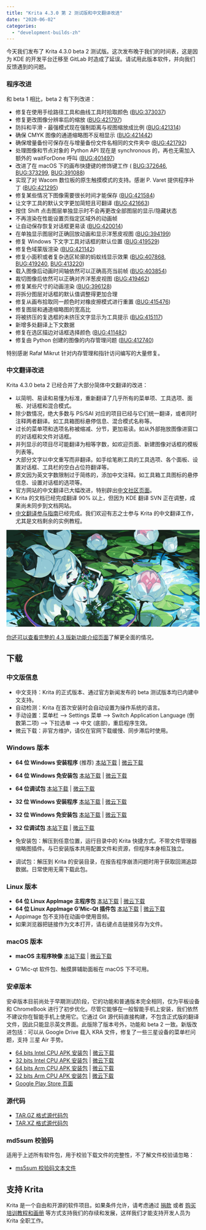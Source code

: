 ```yaml
---
title: "Krita 4.3.0 第 2 测试版和中文翻译改进"
date: "2020-06-02"
categories: 
  - "development-builds-zh"
---
```


今天我们发布了 Krita 4.3.0 beta 2 测试版。这次发布晚于我们的时间表，这是因为 KDE 的开发平台迁移至 GitLab 时造成了延误。请试用此版本软件，并向我们反馈遇到的问题。

### 程序改进

和 beta 1 相比，beta 2 有下列改进：

- 修复在使用手绘路径工具和曲线工具时拾取颜色 ([BUG:373037](https://bugs.kde.org/show_bug.cgi?id=373037))
- 修复更改图像分辨率后的缩放 ([BUG:421797](https://bugs.kde.org/show_bug.cgi?id=421797))
- 防抖和平滑 - 最强模式现在强制距离与视图缩放成比例 ([BUG:421314](https://bugs.kde.org/show_bug.cgi?id=421314))
- 确保 CMYK 图像的通道缩略图不反相显示 ([BUG:421442](https://bugs.kde.org/show_bug.cgi?id=421442))
- 确保增量备份可保存在与增量备份文件名相同的文件夹中 ([BUG:421792](https://bugs.kde.org/show_bug.cgi?id=421792))
- 处理图像和节点对象的 Python API 现在是 synchronous 的，再也无需加入额外的 waitForDone 呼叫 ([BUG:401497](https://bugs.kde.org/show_bug.cgi?id=401497))
- 改进了在 macOS 下的画布快捷键的修饰键工作 ( [BUG:372646](https://bugs.kde.org/show_bug.cgi?id=372646), [BUG:373299](https://bugs.kde.org/show_bug.cgi?id=373299), [BUG:391088](https://bugs.kde.org/show_bug.cgi?id=391088))
- 实现了对 Wacom 数位板的原生触摸模式的支持。感谢 P. Varet 提供程序补丁 ([BUG:421295](https://bugs.kde.org/show_bug.cgi?id=4221295))
- 修复某些情况下图像需要很长时间才能保存 ([BUG:421584](https://bugs.kde.org/show_bug.cgi?id=421584))
- 让文字工具的默认文字更加简短且可翻译 ([BUG:421663](https://bugs.kde.org/show_bug.cgi?id=421663))
- 按住 Shift 点击图层单独显示时不会再更改全部图层的显示/隐藏状态
- 不再渲染在性能设置页指定区域外的动画帧
- 让自动保存恢复对话框更易读 ([BUG:420014](https://bugs.kde.org/show_bug.cgi?id=420014))
- 在单独显示图层时正确回放动画和显示洋葱皮视图 ([BUG:394199](https://bugs.kde.org/show_bug.cgi?id=394199))
- 修复 Windows 下文字工具对话框的默认位置 ([BUG:419529](https://bugs.kde.org/show_bug.cgi?id=419529))
- 修复色域蒙版渲染 ([BUG:421142](https://bugs.kde.org/show_bug.cgi?id=421142))
- 修复小面积或者复杂选区轮廓的蚂蚁线显示效果 ([BUG:407868](https://bugs.kde.org/show_bug.cgi?id=407868), [BUG:419240](https://bugs.kde.org/show_bug.cgi?id=419240), [BUG:413220](https://bugs.kde.org/show_bug.cgi?id=413220))
- 载入图像后动画时间轴依然可以正确高亮当前帧 ([BUG:403854](https://bugs.kde.org/show_bug.cgi?id=403854))
- 裁切图像后依然可以正确对齐洋葱皮视图 ([BUG:419462](https://bugs.kde.org/show_bug.cgi?id=419462))
- 修复某些尺寸的动画渲染 ([BUG:396128](https://bugs.kde.org/show_bug.cgi?id=396128))
- 将拆分图层对话框的默认值调整得更加合理
- 修复从画布拾取同一颜色时对橡皮擦模式进行重置 ([BUG:415476](https://bugs.kde.org/show_bug.cgi?id=415476))
- 修复图层和通道缩略图的宽高比
- 将被挤压的复选框的未挤压文字显示为工具提示 ([BUG:415117](https://bugs.kde.org/show_bug.cgi?id=415117))
- 新增多处翻译上下文数据
- 修复在选区描边对话框选择颜色 ([BUG:411482](https://bugs.kde.org/show_bug.cgi?id=411482))
- 修复由 Python 创建的图像的内存管理问题 ([BUG:412740](https://bugs.kde.org/show_bug.cgi?id=412740))

特别感谢 Rafał Mikrut 针对内存管理和指针访问编写的大量修复。

### 中文翻译改进

Krita 4.3.0 beta 2 已经合并了大部分简体中文翻译的改进：

- 以简明、易读和易懂为标准，重新翻译了几乎所有的菜单项、工具选项、面板、对话框和混合模式。
- 除少数情况，绝大多数与 PS/SAI 对应的项目已经与它们统一翻译，或者同时注释两者翻译。如工具箱图标悬停信息、混合模式名称等。
- 过长的菜单项和选项名称被缩减、分节，更加易读。如从外部拖放图像进窗口的对话框和文件对话框。
- 并列显示的项目尽可能翻译为相等字数，如欢迎页面、新建图像对话框的模板列表等。
- 大部分文字以中文重写而非翻译。如手绘笔刷工具的工具选项、各个面板、设置对话框、工具栏的空白占位符翻译等。
- 原文因为英文字数限制过于简练的，添加中文注释。如工具箱工具图标的悬停信息、设置对话框的选项等。
- 官方网站的中文翻译已大幅改进，特别辟出[中文社区页面](https://krita.org/zh/get-involved-zh/overview-zh/)。
- Krita 的文档已经完成翻译 90% 以上，但因为 KDE 翻译 SVN 正在调整，成果尚未同步到文档网站。
- [中文翻译参与指南](https://krita.org/zh/get-involved-zh/krita-chinese-translation/)已经完成。我们欢迎有志之士参与 Krita 的中文翻译工作，尤其是文档剩余的实例教程。

[![Kiki among the waterlilies](images/kiki_4.3.3_sm-1024x512.png)](https://krita.org/wp-content/uploads/2020/05/kiki_4.3.3_sm.png)

[你还可以查看完整的 4.3 版新功能介绍页面](https://krita.org/en/krita-4-3-release-notes/)了解更全面的情况。

## 下载

### 中文版信息

- 中文支持：Krita 的正式版本、通过官方新闻发布的 beta 测试版本均已内建中文支持。
- 自动检测：Krita 在首次安装时会自动设置为操作系统的语言。
- 手动设置：菜单栏 --> Settings 菜单 --> Switch Application Language (倒数第二项) --> 下拉选单 --> 中文 (底部)，重启程序生效。
- 微云下载：非官方维护，请仅在官网下载缓慢、同步滞后时使用。

### Windows 版本

- **64 位 Windows 安装程序** (推荐) [本站下载](https://download.kde.org/unstable/krita/4.3.0-beta2/krita-x64-4.3.0-beta2-setup.exe) | [微云下载](https://share.weiyun.com/60HLzj6I)
- **64 位 Windows 免安装包** [本站下载](https://download.kde.org/unstable/krita/4.3.0-beta2/krita-x64-4.3.0-beta2.zip) | [微云下载](https://share.weiyun.com/60HLzj6I)
- **64 位调试包** [本站下载](https://download.kde.org/unstable/krita/4.3.0-beta2/krita-x64-4.3.0-beta2-dbg.zip) | [微云下载](https://share.weiyun.com/60HLzj6I)

- **32 位 Windows 安装程序** [本站下载](https://download.kde.org/unstable/krita/4.3.0-beta2/krita-x86-4.3.0-beta2-setup.exe) | [微云下载](https://share.weiyun.com/Otvc2tpi)
- **32 位 Windows 免安装包** [本站下载](https://download.kde.org/unstable/krita/4.3.0-beta2/krita-x86-4.3.0-beta2.zip) | [微云下载](https://share.weiyun.com/Otvc2tpi)
- **32 位调试包** [本站下载](https://download.kde.org/unstable/krita/4.3.0-beta2/krita-x86-4.3.0-beta2-dbg.zip) | [微云下载](https://share.weiyun.com/Otvc2tpi)

- 免安装包：解压到任意位置，运行目录中的 Krita 快捷方式。不带文件管理器缩略图插件。与已安装版本共用配置文件和资源，但程序本身相互独立。
- 调试包：解压到 Krita 的安装目录，在报告程序崩溃问题时用于获取回溯追踪数据。日常使用无需下载此包。

### Linux 版本

- **64 位 Linux AppImage 主程序包** [本站下载](https://download.kde.org/unstable/krita/4.3.0-beta2/krita-4.3.0-beta2-x86_64.appimage) | [微云下载](https://share.weiyun.com/C0gZ6joR)
- **64 位 Linux AppImage G'Mic-Qt 插件包** [本站下载](https://download.kde.org/unstable/krita/4.3.0-beta2/gmic_krita_qt-x86_64.appimage) | [微云下载](https://share.weiyun.com/C0gZ6joR)
- Appimage 包不支持在动画中使用音频。
- 如果浏览器把链接作为文本打开，请右键点击链接另存为文件。

### macOS 版本

- **macOS 主程序映像** [本站下载](https://download.kde.org/unstable/krita/4.3.0-beta2/krita-4.3.0-beta2.dmg) | [微云下载](https://share.weiyun.com/gVg0CI53)

- G'Mic-qt 软件包、触摸屏辅助面板在 macOS 下不可用。

### 安卓版本

安卓版本目前尚处于早期测试阶段，它的功能和普通版本完全相同，仅为平板设备和 ChromeBook 进行了初步优化。尽管它能够在一般智能手机上安装，我们依然不建议你在智能手机上使用它。它通过 Git 源代码直接构建，不包含正式版的翻译文件，因此只能显示英文界面。此版除了版本号外，功能和 beta 2 一致。新版改进包括：可以从 Google Drive 载入 KRA 文件，修复了一些三星设备的菜单栏问题，支持 三星 Air 手势。

- [64 bits Intel CPU APK 安装包](https://download.kde.org/unstable/krita/4.3.0-beta2/krita-x86_64-signed.apk) | [微云下载](https://share.weiyun.com/tEkbnO1K)
- [32 bits Intel CPU APK 安装包](https://download.kde.org/unstable/krita/4.3.0-beta2/krita-x86-signed.apk) | [微云下载](https://share.weiyun.com/tEkbnO1K)
- [64 bits Arm CPU APK 安装包](https://download.kde.org/unstable/krita/4.3.0-beta2/krita-arm64-signed.apk) | [微云下载](https://share.weiyun.com/tEkbnO1K)
- [32 bits Arm CPU APK 安装包](https://download.kde.org/unstable/krita/4.3.0-beta2/krita-arm32-signed.apk) | [微云下载](https://share.weiyun.com/tEkbnO1K)
- [Google Play Store 页面](https://play.google.com/store/apps/details?id=org.krita)

### 源代码

- [TAR.GZ 格式源代码包](https://download.kde.org/unstable/krita/4.3.0-beta2/krita-4.3.0-beta2.tar.gz)
- [TAR.XZ 格式源代码包](https://download.kde.org/unstable/krita/4.3.0-beta2/krita-4.3.0-beta2.tar.xz)

### md5sum 校验码

适用于上述所有软件包，用于校验下载文件的完整性，不了解文件校验请忽略：

- [ms5sum 校验码文本文件](https://download.kde.org/unstable/krita/4.3.0-beta2/md5sum.txt)

## 支持 Krita

Krita 是一个自由和开源的软件项目。如果条件允许，请考虑通过 [捐款](https://krita.org/en/support-us/donations/) 或者 [购买培训教程和画册](https://krita.org/en/support-us/shop) 等方式支持我们的存续和发展，这样我们才能支持开发人员为 Krita 全职工作。
